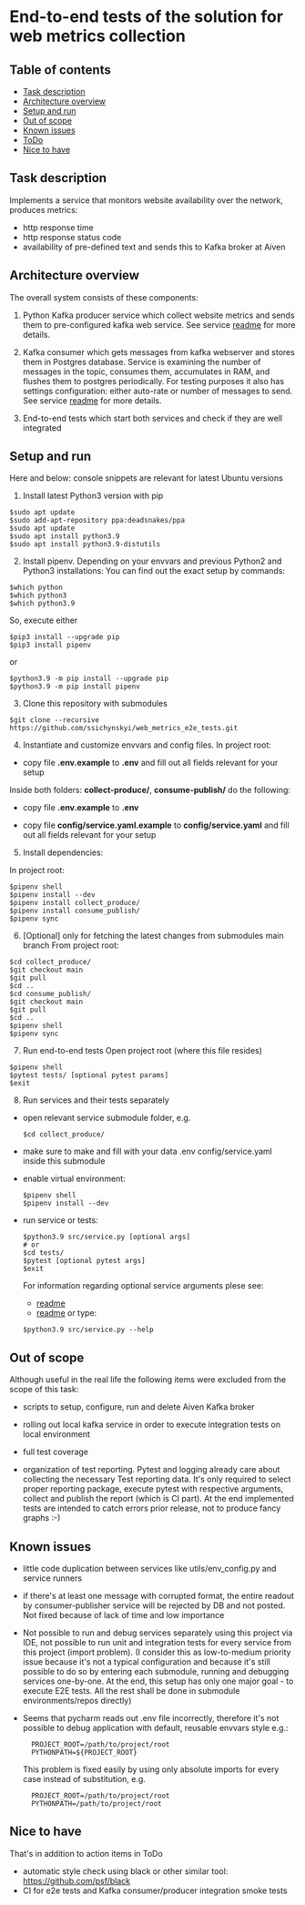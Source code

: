 # End-to-end tests of the solution for web metrics collection

## Table of contents
- [Task description](#task-description)
- [Architecture overview](#architecture-overview)
- [Setup and run](#setup-and-run)
- [Out of scope](#out-of-scope)
- [Known issues](#known-issues)
- [ToDo](#todo)
- [Nice to have](#nice-to-have)

## Task description
Implements a service that monitors website availability over the network, produces metrics:
- http response time
- http response status code
- availability of pre-defined text
and sends this to Kafka broker at Aiven

## Architecture overview
The overall system consists of these components:

1. Python Kafka producer service which collect website metrics and
sends them to pre-configured kafka web service. See service [readme](https://github.com/ssichynskyi/web_metric_collection/blob/main/README.md)
for more details.

2. Kafka consumer which gets messages from kafka webserver and stores them
in Postgres database. Service is examining the number of messages in the topic,
  consumes them, accumulates in RAM, and flushes them to postgres periodically.
   For testing purposes it also has settings configuration: either auto-rate or
   number of messages to send. See service [readme](https://github.com/ssichynskyi/web_metrics_posting/blob/main/README.md)
for more details.

3. End-to-end tests which start both services and check if they are well integrated

## Setup and run
Here and below: console snippets are relevant for latest Ubuntu versions
1. Install latest Python3 version with pip
```console
$sudo apt update
$sudo add-apt-repository ppa:deadsnakes/ppa
$sudo apt update
$sudo apt install python3.9
$sudo apt install python3.9-distutils
```
2. Install pipenv. Depending on your envvars and previous Python2 and Python3 installations:
You can find out the exact setup by commands:
```console
$which python
$which python3
$which python3.9
```
So, execute either
```console
$pip3 install --upgrade pip
$pip3 install pipenv
```
or
```console
$python3.9 -m pip install --upgrade pip
$python3.9 -m pip install pipenv
```
3. Clone this repository with submodules
```console
$git clone --recursive https://github.com/ssichynskyi/web_metrics_e2e_tests.git
```
4. Instantiate and customize envvars and config files.
In project root:
- copy file **.env.example** to **.env** and fill out all fields relevant for your setup

Inside both folders: **collect-produce/**, **consume-publish/** do the following:
- copy file **.env.example** to **.env**

- copy file **config/service.yaml.example** to **config/service.yaml**
and fill out all fields relevant for your setup

5. Install dependencies:

In project root:
```console
$pipenv shell
$pipenv install --dev
$pipenv install collect_produce/
$pipenv install consume_publish/
$pipenv sync
```

6. \[Optional\] only for fetching the latest changes from submodules main branch
From project root:
```console
$cd collect_produce/
$git checkout main
$git pull
$cd ..
$cd consume_publish/
$git checkout main
$git pull
$cd ..
$pipenv shell
$pipenv sync
```

7. Run end-to-end tests
Open project root (where this file resides)
```console
$pipenv shell
$pytest tests/ [optional pytest params]
$exit
```

8. Run services and their tests separately
- open relevant service submodule folder, e.g.
  ```console
  $cd collect_produce/
  ```

- make sure to make and fill with your data .env config/service.yaml inside this submodule

- enable virtual environment:
  ```console
  $pipenv shell
  $pipenv install --dev
  ```

- run service or tests:
  ```console
  $python3.9 src/service.py [optional args]
  # or
  $cd tests/
  $pytest [optional pytest args]
  $exit
  ```

  For information regarding optional service arguments plese see:
  - [readme](https://github.com/ssichynskyi/web_metric_collection/blob/main/README.md)
  - [readme](https://github.com/ssichynskyi/web_metrics_posting/blob/main/README.md)
  or type:
  ```console
  $python3.9 src/service.py --help
  ```

## Out of scope
Although useful in the real life the following items were excluded from the scope of this task:

- scripts to setup, configure, run and delete Aiven Kafka broker

- rolling out local kafka service in order to execute integration tests on local environment

- full test coverage

- organization of test reporting. Pytest and logging already care about collecting the necessary
  Test reporting data. It's only required to select proper reporting package, execute pytest with
  respective arguments, collect and publish the report (which is CI part). At the end implemented
  tests are intended to catch errors prior release, not to produce fancy graphs :-)

## Known issues
- little code duplication between services like utils/env_config.py and service runners

- if there's at least one message with corrupted format, the entire readout by consumer-publisher service
  will be rejected by DB and not posted. Not fixed because of lack of time and low importance

- Not possible to run and debug services separately using this project via IDE, not possible to run
  unit and integration tests for every service from this project (import problem).
  (I consider this as low-to-medium priority issue because it's not a typical configuration and
  because it's still possible to do so by entering each submodule, running and debugging services one-by-one.
  At the end, this setup has only one major goal - to execute E2E tests. All the rest shall be done in
  submodule environments/repos directly)

- Seems that pycharm reads out .env file incorrectly, therefore it's not possible to debug application
  with default, reusable envvars style e.g.:
  ```dotenv
    PROJECT_ROOT=/path/to/project/root
    PYTHONPATH=${PROJECT_ROOT}
  ```
  This problem is fixed easily by using only absolute imports for every case instead of substitution, e.g.
  ```dotenv
    PROJECT_ROOT=/path/to/project/root
    PYTHONPATH=/path/to/project/root
  ```

## Nice to have
That's in addition to action items in ToDo
- automatic style check using black or other similar tool: https://github.com/psf/black
- CI for e2e tests and Kafka consumer/producer integration smoke tests
